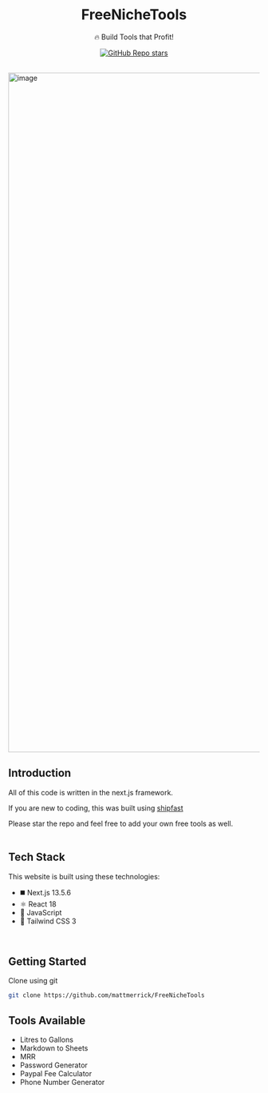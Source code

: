 <div align="center">
  <h1>FreeNicheTools</h1>
  <p>🔥 Build Tools that Profit!</p>

[![GitHub Repo stars](https://img.shields.io/github/stars/mattmerrick/FreeNicheTools)](https://github.com/mattmerrick/FreeNicheTools)


</div>
<br />

<img width="1359" alt="image" src="https://utfs.io/f/0ee54c30-36ee-4fc4-8057-7f4171e5137b-8xp6qq.png">

## Introduction

All of this code is written in the next.js framework. 

If you are new to coding, this was built using [shipfast](https://shipfa.st/?via=nichetools)

Please star the repo and feel free to add your own free tools as well.
<br /><br /> 

## Tech Stack

This website is built using these technologies:

- ◼️ Next.js 13.5.6
- ⚛️ React 18
- 🔰 JavaScript
- 💠 Tailwind CSS 3

<br />

## Getting Started

 Clone using git

   ```bash
   git clone https://github.com/mattmerrick/FreeNicheTools
   ```

## Tools Available
- Litres to Gallons
- Markdown to Sheets
- MRR
- Password Generator
- Paypal Fee Calculator
- Phone Number Generator



